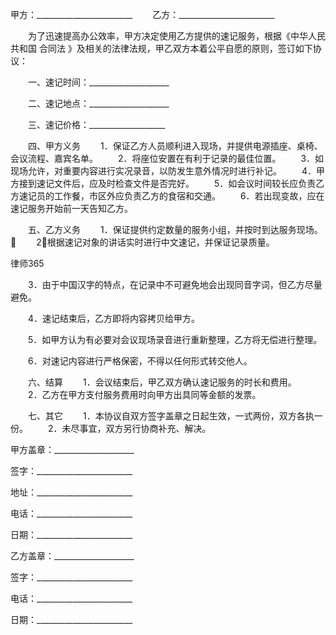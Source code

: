 
 


甲方：________________________
　　乙方：________________________


　　为了迅速提高办公效率，甲方决定使用乙方提供的速记服务，根据《中华人民共和国
合同法
》及相关的法律法规，甲乙双方本着公平自愿的原则，签订如下协议：


　　一、速记时间：____________________


　　二、速记地点：____________________


　　三、速记价格：___________________


　　四、甲方义务
　　1．保证乙方人员顺利进入现场，并提供电源插座、桌椅、会议流程、嘉宾名单。
　　2．将座位安置在有利于记录的最佳位置。
　　3．如现场允许，对重要内容进行实况录音，以防发生意外情况时进行补记。
　　4．甲方接到速记文件后，应及时检查文件是否完好。
　　5．如会议时间较长应负责乙方速记员的工作餐，市区外应负责乙方的食宿和交通。
　　6．若出现变故，应在速记服务开始前一天告知乙方。


　　五、乙方义务
　　1．保证提供约定数量的服务小组，并按时到达服务现场。
　　2．根据速记对象的讲话实时进行中文速记，并保证记录质量。




 
律师365






　　3．由于中国汉字的特点，在记录中不可避免地会出现同音字词，但乙方尽量避免。

　　4．速记结束后，乙方即将内容拷贝给甲方。

　　5．如甲方认为有必要对会议现场录音进行重新整理，乙方将无偿进行整理。

　　6．对速记内容进行严格保密，不得以任何形式转交他人。




　　六、结算
　　1．会议结束后，甲乙双方确认速记服务的时长和费用。
　　2．乙方在甲方支付服务费用时向甲方出具同等金额的发票。


　　七、其它
　　1．本协议自双方签字盖章之日起生效，一式两份，双方各执一份。
　　2．未尽事宜，双方另行协商补充、解决。


 



 甲方盖章：____________________
 
签字：________________________
 
地址：________________________
 
电话：________________________
 
日期：________________________
 


 

  乙方盖章：____________________
  
签字：________________________
  
电话：________________________
  
日期：________________________
  

 
  

 
  
 
   
 
   
 
    


    
 

    


    


    
 
 
   
 
  
 
 


